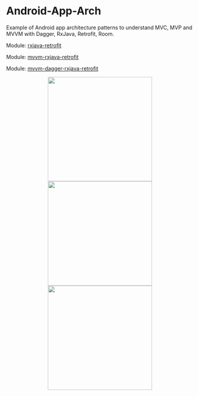 # Android-App-Arch
Example of Android app architecture patterns to understand MVC, MVP and MVVM with Dagger, RxJava, Retrofit, Room.

Module: [rxjava-retrofit](https://github.com/phjethva/Android-App-Arch/tree/master/rxjava-retrofit)

Module: [mvvm-rxjava-retrofit](https://github.com/phjethva/Android-App-Arch/tree/master/mvvm-rxjava-retrofit)

Module: [mvvm-dagger-rxjava-retrofit](https://github.com/phjethva/Android-App-Arch/tree/master/mvvm-dagger-rxjava-retrofit)

<p align="center">
<img src="http://www.pjetapps.com/api-tutorials/images/github/mvvm_rxjava_retrofit/ss_login.PNG" width="280"> <img src="http://www.pjetapps.com/api-tutorials/images/github/mvvm_rxjava_retrofit/ss_main_01.PNG" width="280"> <img src="http://www.pjetapps.com/api-tutorials/images/github/mvvm_rxjava_retrofit/ss_main_02.PNG" width="280">
</p>

